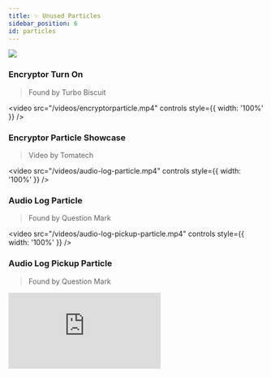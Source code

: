 ```yaml
---
title: ✨ Unused Particles
sidebar_position: 6
id: particles
---
```


![](/images/other/encryptorblast.png)

### Encryptor Turn On
> Found by Turbo Biscuit

<video
  src="/videos/encryptorparticle.mp4"
  controls
  style={{ width: '100%' }}
/>

### Encryptor Particle Showcase
> Video by Tomatech

<video
  src="/videos/audio-log-particle.mp4"
  controls
  style={{ width: '100%' }}
/>

### Audio Log Particle
> Found by Question Mark

<video
  src="/videos/audio-log-pickup-particle.mp4"
  controls
  style={{ width: '100%' }}
/>

### Audio Log Pickup Particle
> Found by Question Mark

<iframe 
  src="https://www.youtube.com/embed/dqVTn9LYx2M" 
  style={{ aspectRatio: '16/9', width: '100%' }} 
  frameBorder="0" 
  allow="accelerometer; autoplay; clipboard-write; encrypted-media; gyroscope; picture-in-picture" 
  allowFullScreen 
/>


### More unused particles showcase
> Names (in order of apperance): Orientation, Placeholder 1-3

> Found by ShrooToo